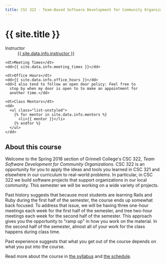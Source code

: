 ```yaml
---
title: CSC 322 - Team-Based Software Development for Community Organizations
---
```

# {{ site.title }}

  <dl class="dl-horizontal">
    <dt>Instructor</dt>
    <dd>
      <a href="{{ site.data.info.instructor_homepage }}">{{ site.data.info.instructor }}</a>
    </dd>
  
    <dt>Meeting Times</dt>
    <dd>{{ site.data.info.meeting_times }}</dd>
  
    <dt>Office Hours</dt>
    <dd>{{ site.data.info.office_hours }}</dd>
    <dd>I also tend to follow an open door policy: Feel free to
      stop by when my door is open to to make an appointment for
      another time.</dd>

    <dt>Class Mentors</dt>
    <dd>
      <ul class="list-unstyled">
        {% for mentor in site.data.info.mentors %}
          <li>{{ mentor }}</li>
        {% endfor %}
      </ul>
    </dd>
  </dl>

## About this course

Welcome to the Spring 2018 section of Grinnell College's CSC 322, *Team
Software Development for Community Organizations*.  CSC 322 is an
opportunity for you to apply the ideas and tools you learned in CSC 321
and elsewhere in our curriculum to real-world problems.  In particular,
in CSC 322 we build software projects that support organizations in our
local community.  This semester we will be working on a wide variety
of projects.

Past history suggests that because most students are learning Rails
and Ruby during the first half of the semester, the course ends up
somewhat back focused.  To address that issue, we will be having three
one-hour meetings each week for the first half of the semester, and
tree two-hour meetings each week for the second half of the semester.
This approach gives you the opportunity to "ramp up" in how you work on
the material.  In the second half of the semester, almost all of your
work for the class happens during class time.

Past experience suggests that what you get out of the course depends
on what you put into the course.

Read more about the course in [the syllabus](../home/syllabus) and [the schedule](../home/schedule).
